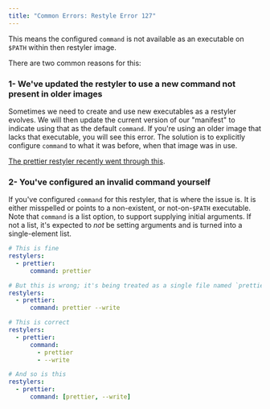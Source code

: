 ```yaml
---
title: "Common Errors: Restyle Error 127"
---
```


This means the configured `command` is not available as an executable on `$PATH` within then restyler image.

There are two common reasons for this:

### 1- We've updated the restyler to use a new command not present in older images

Sometimes we need to create and use new executables as a restyler evolves. We will then update the current version of our "manifest" to indicate using that as the default `command`. If you're using an older image that lacks that executable, you will see this error. The solution is to explicitly configure `command` to what it was before, when that image was in use.

[The prettier restyler recently went through this](https://github.com/restyled-io/restyled.io/wiki/Common-Errors:-Prettier#prettier-with-tailwindcss-executable-file-not-found-in-path).

### 2- You've configured an invalid command yourself

If you've configured `command` for this restyler, that is where the issue is. It is either misspelled or points to a non-existent, or not-on-`$PATH` executable. Note that `command` is a list option, to support supplying initial arguments. If not a list, it's expected to _not_ be setting arguments and is turned into a single-element list.

```yaml
# This is fine
restylers:
  - prettier:
      command: prettier

# But this is wrong; it's being treated as a single file named `prettier\ --write`
restylers:
  - prettier:
      command: prettier --write

# This is correct
restylers:
  - prettier:
      command:
        - prettier
        - --write

# And so is this
restylers:
  - prettier:
      command: [prettier, --write]
```